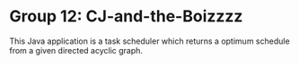# Group 12: CJ-and-the-Boizzzz
This Java application is a task scheduler which returns a optimum schedule from a given directed acyclic graph.

